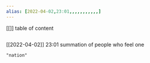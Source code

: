 ```yaml
---
alias: [2022-04-02,23:01,,,,,,,,,,,]
---
```

[[]]
table of content
```toc
```

[[2022-04-02]] 23:01
summation of people who feel one
```query
"nation"
```